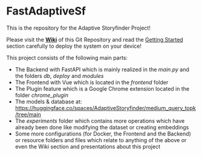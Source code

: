 # FastAdaptiveSf

This is the repository for the Adaptive Storyfinder Project!

Please visit the [**Wiki**](https://github.com/p1k0pan/FastAdaptiveSf/wiki) of this Git Repository and read the [Getting Started](https://github.com/p1k0pan/FastAdaptiveSf/wiki/1.-Getting-Started) section carefully to deploy the system on your device! <br />

This project consists of the following main parts:
- The Backend with FastAPI which is mainly realized in the _main.py_ and the folders _db_, _deploy_ and _modules_
- The Frontend with Vue which is located in the _frontend_ folder
- The Plugin feature which is a Google Chrome extension located in the folder _chrome_plugin_
- The models & database at: https://huggingface.co/spaces/AdaptiveStoryfinder/medium_query_topk/tree/main
- The _experiments_ folder which contains more operations which have already been done like modifying the dataset or creating embeddings
- Some more configurations (for Docker, the Frontend and the Backend) or resource folders and files which relate to anything of the above or even the Wiki section and presentations about this project

